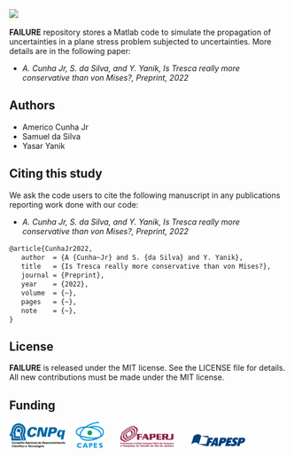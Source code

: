 <img src="logo/CE-ABC.png" width="40%">

**FAILURE** repository stores a Matlab code to simulate the propagation of uncertainties in a plane stress problem subjected to uncertainties. More details are in the following paper:
- *A. Cunha Jr, S. da Silva, and Y. Yanik, Is Tresca really more conservative than von Mises?, Preprint, 2022*

## Authors
- Americo Cunha Jr
- Samuel da Silva
- Yasar Yanik

## Citing this study
We ask the code users to cite the following manuscript in any publications reporting work done with our code:
- *A. Cunha Jr, S. da Silva, and Y. Yanik, Is Tresca really more conservative than von Mises?, Preprint, 2022*

```
@article{CunhaJr2022,
   author  = {A {Cunha~Jr} and S. {da Silva} and Y. Yanik},
   title   = {Is Tresca really more conservative than von Mises?},
   journal = {Preprint},
   year    = {2022},
   volume  = {~},
   pages   = {~},
   note    = {~},
}
```

## License
**FAILURE** is released under the MIT license. See the LICENSE file for details. All new contributions must be made under the MIT license.

## Funding

<img src="logo/cnpq.png" width="20%"> &nbsp; &nbsp; <img src="logo/capes.png" width="10%">  &nbsp; &nbsp; &nbsp; <img src="logo/faperj.jpg" width="20%"> &nbsp; &nbsp; &nbsp; <img src="logo/fapesp.png" width="20%"> 
